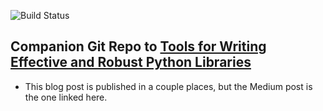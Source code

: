 ![Build Status](https://travis-ci.org/wino6687/blogci.svg?branch=master)

## Companion Git Repo to [Tools for Writing Effective and Robust Python Libraries](https://medium.com/@williamnorris_18610/tools-for-writing-effective-and-robust-python-libraries-28bfd4c018c1)

- This blog post is published in a couple places, but the Medium post is the one linked here. 